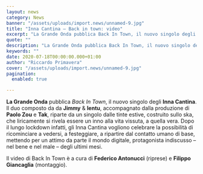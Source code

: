 ```yaml
---
layout: news
category: News
banner: "/assets/uploads/import.news/unnamed-9.jpg"
title: "Inna Cantina – Back in town: video"
excerpt: "La Grande Onda pubblica Back In Town, il nuovo singolo degli Inna Cantina. Il duo composto da da Jimmy & Ientu, accompagnato dalla produzione di Paolo Zou e Tak, riparte da un singolo dalle tinte estive, costruito sullo ska, che liricamente si rivela essere un inno alla vita vissuta, a quella vera. Dopo il lungo [&hellip"
quote: ""
description: "La Grande Onda pubblica Back In Town, il nuovo singolo degli Inna Cantina. Il duo composto da da Jimmy & Ientu, accompagnato dalla produzione di Paolo Zou e Tak, riparte da un singolo dalle tinte estive, costruito sullo ska, che liricamente si rivela essere un inno alla vita vissuta, a quella vera. Dopo il lungo [&hellip"
keywords: ""
date: 2020-07-18T00:00:00.000+01:00
author: "Riccardo Primavera"
cover: "/assets/uploads/import.news/unnamed-9.jpg"
pagination:
  enabled: true

---
```


**La Grande Onda** pubblica _Back In Town_, il nuovo singolo degli **Inna Cantina**. Il duo composto da da **Jimmy** & **Ientu**, accompagnato dalla produzione di **Paolo Zou** e **Tak**, riparte da un singolo dalle tinte estive, costruito sullo ska, che liricamente si rivela essere un inno alla vita vissuta, a quella vera. Dopo il lungo lockdown infatti, gli Inna Cantina vogliono celebrare la possibilità di ricominciare a vedersi, a festeggiare, a ripartire dal contatto umano di base, mettendo per un attimo da parte il mondo digitale, protagonista indiscusso – nel bene e nel male – degli ultimi mesi.

Il video di Back In Town è a cura di **Federico Antonucci** (riprese) e **Filippo Giancaglia** (montaggio).